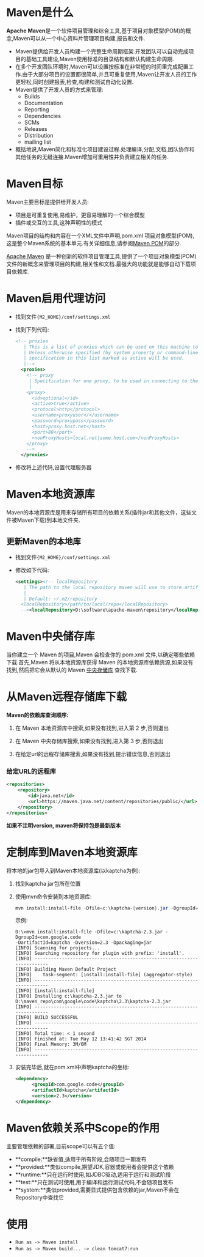 # Maven是什么

**Apache Maven**是一个软件项目管理和综合工具,基于项目对象模型(POM)的概念,Maven可以从一个中心资料片管理项目构建,报告和文件.

-   Maven提供给开发人员构建一个完整生命周期框架.开发团队可以自动完成项目的基础工具建设,Maven使用标准的目录结构和默认构建生命周期.
-   在多个开发团队环境时,Maven可以设置按标准在非常短的时间里完成配置工作.由于大部分项目的设置都很简单,并且可重复使用,Maven让开发人员的工作更轻松,同时创建报表,检查,构建和测试自动化设置.
-   Maven提供了开发人员的方式来管理:
    -   Builds
    -   Documentation
    -   Reporting
    -   Dependencies
    -   SCMs
    -   Releases
    -   Distribution
    -   mailing list
-   概括地说,Maven简化和标准化项目建设过程.处理编译,分配,文档,团队协作和其他任务的无缝连接.Maven增加可重用性并负责建立相关的任务.

# Maven目标

Maven主要目标是提供给开发人员:

-   项目是可重复使用,易维护，更容易理解的一个综合模型
-   插件或交互的工具,这种声明性的模式

Maven项目的结构和内容在一个XML文件中声明,pom.xml 项目对象模型(POM),这是整个Maven系统的基本单元.有关详细信息,请参阅[Maven POM](http://www.yiibai.com/maven/maven_pom.htmll)的部分.

[Apache Maven](http://maven.apache.org/) 是一种创新的软件项目管理工具,提供了一个项目对象模型(POM)文件的新概念来管理项目的构建,相关性和文档.最强大的功能就是能够自动下载项目依赖库.

# Maven启用代理访问

-   找到文件`{M2_HOME}/conf/settings.xml`

-   找到下列代码:

    ```xml
    <!-- proxies
       | This is a list of proxies which can be used on this machine to connect to the network.
       | Unless otherwise specified (by system property or command-line switch), the first proxy
       | specification in this list marked as active will be used.
       |-->
      <proxies>
        <!-- proxy
         | Specification for one proxy, to be used in connecting to the network.
         |
        <proxy>
          <id>optional</id>
          <active>true</active>
          <protocol>http</protocol>
          <username>proxyuser</</username>
          <password>proxypass</password>
          <host>proxy.host.net</host>
          <port>80</port>
          <nonProxyHosts>local.net|some.host.com</nonProxyHosts>
        </proxy>
        -->
      </proxies>
    ```

-   修改将上述代码,设置代理服务器

# Maven本地资源库

Maven的本地资源库是用来存储所有项目的依赖关系(插件jar和其他文件，这些文件被Maven下载)到本地文件夹.

## 更新Maven的本地库

-   找到文件``{M2_HOME}/conf/settings.xml``

-   修改如下代码:

    ```xml
    <settings><!-- localRepository
       | The path to the local repository maven will use to store artifacts.
       |
       | Default: ~/.m2/repository
      <localRepository>/path/to/local/repo</localRepository>
      --><localRepository>D:\software\apache-maven\repository</localRepository>
    ```

#  Maven中央储存库

当你建立一个 Maven 的项目,Maven 会检查你的 pom.xml 文件,以确定哪些依赖下载.首先,Maven 将从本地资源库获得 Maven 的本地资源库依赖资源,如果没有找到,然后把它会从默认的 Maven [中央存储库](https://repo.maven.apache.org/maven2/) 查找下载.

# 从Maven远程存储库下载

**Maven的依赖库查询顺序:**

1.  在 Maven 本地资源库中搜索,如果没有找到,进入第 2 步,否则退出
2.  在 Maven 中央存储库搜索,如果没有找到,进入第 3 步,否则退出

3.  在给定url的远程存储库搜索,如果没有找到,提示错误信息,否则退出

### 给定URL的远程库

```xml
<repositories>
	<repository>
	    <id>java.net</id>
	    <url>https://maven.java.net/content/repositories/public/</url>
	</repository>
</repositories>
```

**如果不注明version, maven将保持包是最新版本**

# 定制库到Maven本地资源库

将本地的jar包导入到Maven本地资源库(以kaptcha为例):

1.  找到kaptcha jar包所在位置

2.  使用mvn命令安装到本地资源库:

    ```powershell
    mvn install:install-file -Dfile=c:\kaptcha-{version}.jar -DgroupId=com.google.code -DartifactId=kaptcha -Dversion={version} -Dpackaging=jar
    ```

    示例:

    ```shell
    D:\>mvn install:install-file -Dfile=c:\kaptcha-2.3.jar -DgroupId=com.google.code 
    -DartifactId=kaptcha -Dversion=2.3 -Dpackaging=jar
    [INFO] Scanning for projects...
    [INFO] Searching repository for plugin with prefix: 'install'.
    [INFO] ------------------------------------------------------------------------
    [INFO] Building Maven Default Project
    [INFO]    task-segment: [install:install-file] (aggregator-style)
    [INFO] ------------------------------------------------------------------------
    [INFO] [install:install-file]
    [INFO] Installing c:\kaptcha-2.3.jar to 
    D:\maven_repo\com\google\code\kaptcha\2.3\kaptcha-2.3.jar
    [INFO] ------------------------------------------------------------------------
    [INFO] BUILD SUCCESSFUL
    [INFO] ------------------------------------------------------------------------
    [INFO] Total time: < 1 second
    [INFO] Finished at: Tue May 12 13:41:42 SGT 2014
    [INFO] Final Memory: 3M/6M
    [INFO] ------------------------------------------------------------------------
    ```

3.  安装完毕后,就在pom.xml中声明kaptcha的坐标:

    ```xml
    <dependency>
          <groupId>com.google.code</groupId>
          <artifactId>kaptcha</artifactId>
          <version>2.3</version>
    </dependency>
    ```

    

# Maven依赖关系中Scope的作用

主要管理依赖的部署,目前scope可以有五个值:

-   **compile:**缺省值,适用于所有阶段,会随项目一期发布
-   **provided:**类似compile,期望JDK,容器或使用者会提供这个依赖
-   **runtime:**只在运行时使用,如JDBC驱动,适用于运行和测试阶段
-   **test:**只在测试时使用,用于编译和运行测试代码,不会随项目发布
-   **system:**类似provided,需要显式提供包含依赖的jar,Maven不会在Repository中查找它

# 使用

- `Run as -> Maven install`
- `Run as -> Maven build... -> clean tomcat7:run`